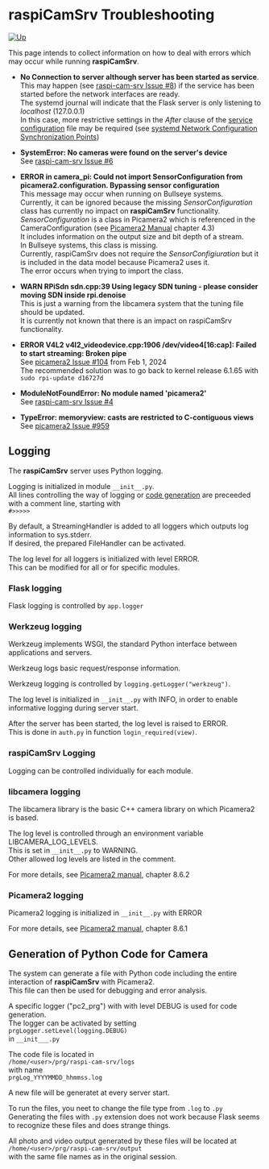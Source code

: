 # raspiCamSrv Troubleshooting

[![Up](img/goup.gif)](./UserGuide.md)

This page intends to collect information on how to deal with errors which may occur while running **raspiCamSrv**.

- **No Connection to server although server has been started as service**.    
This may happen (see [raspi-cam-srv Issue #8](https://github.com/signag/raspi-cam-srv/issues/8)) if the service has been started before the network interfaces are ready.   
The systemd journal will indicate that the Flask server is only listening to *localhost* (127.0.0.1)   
In this case, more restrictive settings in the *After* clause of the [service configuration](../README.md#service-configuration) file may be required (see [systemd Network Configuration Synchronization Points](https://systemd.io/NETWORK_ONLINE/)) 
- **SystemError: No cameras were found on the server's device**   
See [raspi-cam-srv Issue #6](https://github.com/signag/raspi-cam-srv/issues/6)
- **ERROR in camera_pi: Could not import SensorConfiguration from picamera2.configuration. Bypassing sensor configuration**   
This message may occur when running on Bullseye systems.   
Currently, it can be ignored because the missing *SensorConfiguration* class has currently no impact on **raspiCamSrv** functionality.   
*SensorConfiguration* is a class in Picamera2 which is referenced in the CameraConfiguration (see [Picamera2 Manual](https://datasheets.raspberrypi.com/camera/picamera2-manual.pdf) chapter 4.3)    
It includes information on the output size and bit depth of a stream.    
In Bullseye systems, this class is missing.         
Currently, raspiCamSrv does not require the *SensorConfigiuration* but it is included in the data model because Picamera2 uses it.   
The error occurs when trying to import the class.   

- **WARN RPiSdn sdn.cpp:39 Using legacy SDN tuning - please consider moving SDN inside rpi.denoise**   
This is just a warning from the libcamera system that the tuning file should be updated.      
It is currently not known that there is an impact on raspiCamSrv functionality.


- **ERROR V4L2 v4l2_videodevice.cpp:1906 /dev/video4[16:cap]: Failed to start streaming: Broken pipe**  
See [picamera2 Issue #104](https://github.com/raspberrypi/libcamera/issues/104) from Feb 1, 2024   
The recommended solution was to go back to kernel release 6.1.65 with ```sudo rpi-update d16727d```
- **ModuleNotFoundError: No module named 'picamera2'**   
See [raspi-cam-srv Issue #4](https://github.com/signag/raspi-cam-srv/issues/4)
- **TypeError: memoryview: casts are restricted to C-contiguous views**   
See [picamera2 Issue #959](https://github.com/raspberrypi/picamera2/issues/959)

## Logging

The **raspiCamSrv** server uses Python logging.

Logging is initialized in module ```__init__.py```.   
All lines controlling the way of logging or [code generation](#generation-of-python-code-for-camera) are preceeded with a comment line, starting with   
```#>>>>>```

By default, a StreamingHandler is added to all loggers which outputs log information to sys.stderr.   
If desired, the prepared FileHandler can be activated.

The log level for all loggers is initialized with level ERROR.   
This can be modified for all or for specific modules.

### Flask logging

Flask logging is controlled by ```app.logger```

### Werkzeug logging

Werkzeug implements WSGI, the standard Python interface between applications and servers.

Werkzeug logs basic request/response information.

Werkzeug logging is controlled by ```logging.getLogger("werkzeug")```.

The log level is initialized in ```__init__.py``` with INFO, in order to enable informative logging during server start.

After the server has been started, the log level is raised to ERROR.   
This is done in ```auth.py``` in function ```login_required(view)```.

### raspiCamSrv Logging

Logging can be controlled individually for each module.

### libcamera logging

The libcamera library is the basic C++ camera library on which Picamera2 is based.

The log level is controlled through an environment variable LIBCAMERA_LOG_LEVELS.   
This is set in ```__init__.py``` to WARNING.   
Other allowed log levels are listed in the comment.

For more details, see [Picamera2 manual](./picamera2-manual.pdf), chapter 8.6.2

### Picamera2 logging

Picamera2 logging is initialized in ```__init__.py``` with ERROR

For more details, see [Picamera2 manual](./picamera2-manual.pdf), chapter 8.6.1

## Generation of Python Code for Camera

The system can generate a file with Python code including the entire interaction of **raspiCamSrv** with Picamera2.   
This file can then be used for debugging and error analysis.

A specific logger ("pc2_prg") with with level DEBUG is used for code generation.   
The logger can be activated by setting   
```prgLogger.setLevel(logging.DEBUG)```   
in ```__init___.py```

The code file is located in   
```/home/<user>/prg/raspi-cam-srv/logs```   
with name   
```prgLog_YYYYMMDD_hhmmss.log```

A new file will be generatet at every server start.

To run the files, you neet to change the file type from ```.log``` to ```.py```   
Generating the files with ```.py``` extension does not work because Flask seems to recognize these files and does strange things.

All photo and video output generated by these files will be located at    
```/home/<user>/prg/raspi-cam-srv/output```   
with the same file names as in the original session.
